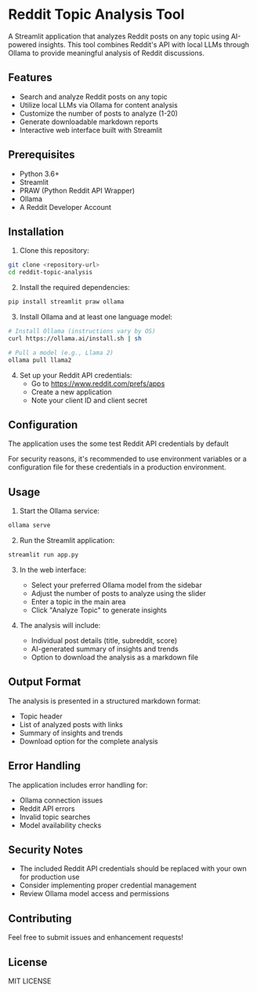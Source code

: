 # Reddit Topic Analysis Tool

A Streamlit application that analyzes Reddit posts on any topic using AI-powered insights. This tool combines Reddit's API with local LLMs through Ollama to provide meaningful analysis of Reddit discussions.

## Features

- Search and analyze Reddit posts on any topic
- Utilize local LLMs via Ollama for content analysis
- Customize the number of posts to analyze (1-20)
- Generate downloadable markdown reports
- Interactive web interface built with Streamlit

## Prerequisites

- Python 3.6+
- Streamlit
- PRAW (Python Reddit API Wrapper)
- Ollama
- A Reddit Developer Account

## Installation

1. Clone this repository:
```bash
git clone <repository-url>
cd reddit-topic-analysis
```

2. Install the required dependencies:
```bash
pip install streamlit praw ollama
```

3. Install Ollama and at least one language model:
```bash
# Install Ollama (instructions vary by OS)
curl https://ollama.ai/install.sh | sh

# Pull a model (e.g., Llama 2)
ollama pull llama2
```

4. Set up your Reddit API credentials:
   - Go to https://www.reddit.com/prefs/apps
   - Create a new application
   - Note your client ID and client secret

## Configuration

The application uses the some test Reddit API credentials by default

For security reasons, it's recommended to use environment variables or a configuration file for these credentials in a production environment.

## Usage

1. Start the Ollama service:
```bash
ollama serve
```

2. Run the Streamlit application:
```bash
streamlit run app.py
```

3. In the web interface:
   - Select your preferred Ollama model from the sidebar
   - Adjust the number of posts to analyze using the slider
   - Enter a topic in the main area
   - Click "Analyze Topic" to generate insights

4. The analysis will include:
   - Individual post details (title, subreddit, score)
   - AI-generated summary of insights and trends
   - Option to download the analysis as a markdown file

## Output Format

The analysis is presented in a structured markdown format:
- Topic header
- List of analyzed posts with links
- Summary of insights and trends
- Download option for the complete analysis

## Error Handling

The application includes error handling for:
- Ollama connection issues
- Reddit API errors
- Invalid topic searches
- Model availability checks

## Security Notes

- The included Reddit API credentials should be replaced with your own for production use
- Consider implementing proper credential management
- Review Ollama model access and permissions

## Contributing

Feel free to submit issues and enhancement requests!

## License
MIT LICENSE
